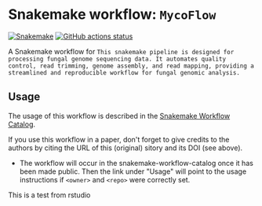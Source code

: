 # Snakemake workflow: `MycoFlow`

[![Snakemake](https://img.shields.io/badge/snakemake-≥6.3.0-brightgreen.svg)](https://snakemake.github.io)
[![GitHub actions status](https://github.com/Kratzcomycete/Fungal-Genome-Processing-Snakemake/workflows/Tests/badge.svg?branch=main)](https://github.com/Kratzcomycete/Fungal-Genome-Processing-Snakemake/actions?query=branch%3Amain+workflow%3ATests)


A Snakemake workflow for `This snakemake pipeline is designed for processing fungal genome sequencing data. It automates quality control, read trimming, genome assembly, and read mapping, providing a streamlined and reproducible workflow for fungal genomic analysis.`


## Usage

The usage of this workflow is described in the [Snakemake Workflow Catalog](https://snakemake.github.io/snakemake-workflow-catalog/?usage=<Kratzcomycete>%2F<Fungal-Genome-Processing-Snakemake>).

If you use this workflow in a paper, don't forget to give credits to the authors by citing the URL of this (original) <repo>sitory and its DOI (see above).


* The workflow will occur in the snakemake-workflow-catalog once it has been made public. Then the link under "Usage" will point to the usage instructions if `<owner>` and `<repo>` were correctly set.

This is a test from rstudio
